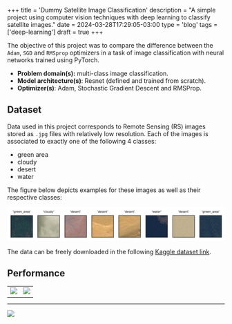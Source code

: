+++
title = 'Dummy Satellite Image Classification'
description = "A simple project using computer vision techniques with deep learning to classify satellite images."
date = 2024-03-28T17:29:05-03:00
type = 'blog'
tags = ['deep-learning']
draft = true
+++

The objective of this project was to compare the difference between the `Adam`, `SGD` and
`RMSprop` optimizers in a task of image classification with neural networks trained using PyTorch.

- **Problem domain(s):** multi-class image classification.
- **Model architecture(s)**: Resnet (defined and trained from scratch).
- **Optimizer(s)**: Adam, Stochastic Gradient Descent and RMSProp.

## Dataset

Data used in this project corresponds to Remote Sensing (RS) images stored as `.jpg` files with relatively
low resolution. Each of the images is associated to exactly one of the following 4 classes:
- green area
- cloudy
- desert
- water

The figure below depicts examples for these images as well as their respective classes:

![](https://raw.githubusercontent.com/lfenzo/dummy-satellite-image-classification/main/images/training_samples.png)

The data can be freely downloaded in the following [Kaggle dataset link](https://www.kaggle.com/datasets/mahmoudreda55/satellite-image-classification?resource=download).

## Performance

<table>
    <tr>
        <td><img src = "./images/learning_curves.png"></td>
        <td><img src = "./images/confusion_matrix.png"></td>
    </tr>
</table>

-----------------

![](./images/missclassifications_per_class.png)
